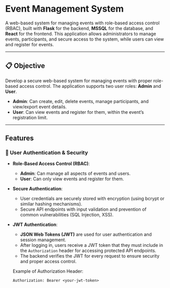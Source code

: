 # Event Management System

A web-based system for managing events with role-based access control (RBAC), built with **Flask** for the backend, **MSSQL** for the database, and **React** for the frontend. This application allows administrators to manage events, participants, and secure access to the system, while users can view and register for events.

---

## 📋 **Objective**

Develop a secure web-based system for managing events with proper role-based access control. The application supports two user roles: **Admin** and **User**.

- **Admin**: Can create, edit, delete events, manage participants, and view/export event details.
- **User**: Can view events and register for them, within the event’s registration limit.

---

## **Features**

### 🔐 **User Authentication & Security**

- **Role-Based Access Control (RBAC)**:
  - **Admin**: Can manage all aspects of events and users.
  - **User**: Can only view events and register for them.

- **Secure Authentication**:
  - User credentials are securely stored with encryption (using bcrypt or similar hashing mechanisms).
  - Secure API endpoints with input validation and prevention of common vulnerabilities (SQL Injection, XSS).

- **JWT Authentication**:
  - **JSON Web Tokens (JWT)** are used for user authentication and session management.
  - After logging in, users receive a JWT token that they must include in the `Authorization` header for accessing protected API endpoints.
  - The backend verifies the JWT for every request to ensure security and proper access control.
  
  Example of Authorization Header:
  ```http
  Authorization: Bearer <your-jwt-token>
